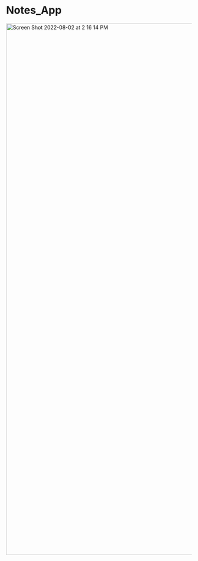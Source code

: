 # Notes_App

<img width="1440" alt="Screen Shot 2022-08-02 at 2 16 14 PM" src="https://user-images.githubusercontent.com/60933154/182333208-a807fc89-fbdc-48dd-81fe-0f7b8a3ff7fd.png">
